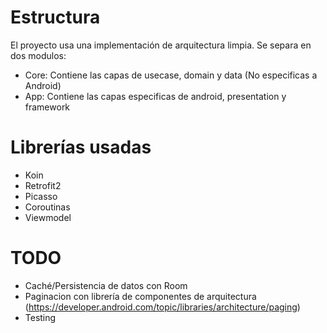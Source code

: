 # Estructura

El proyecto usa una implementación de arquitectura limpia. Se separa en dos modulos:

* Core: Contiene las capas de usecase, domain y data (No especificas a Android)
* App: Contiene las capas especificas de android, presentation y framework 

# Librerías usadas

* Koin
* Retrofit2
* Picasso
* Coroutinas
* Viewmodel

# TODO

* Caché/Persistencia de datos con Room
* Paginacion con librería de componentes de arquitectura (https://developer.android.com/topic/libraries/architecture/paging)
* Testing

